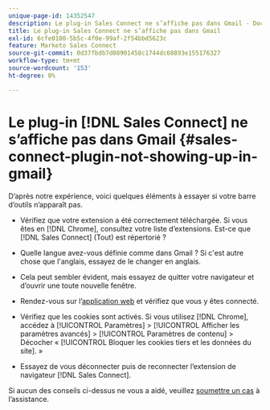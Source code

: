 ```yaml
---
unique-page-id: 14352547
description: Le plug-in Sales Connect ne s’affiche pas dans Gmail - Documents Marketo - Documentation du produit
title: Le plug-in Sales Connect ne s’affiche pas dans Gmail
exl-id: 6cfe0100-5b5c-4f0e-99af-2f54bbd5623c
feature: Marketo Sales Connect
source-git-commit: 0d37fbdb7d08901458c1744dc68893e155176327
workflow-type: tm+mt
source-wordcount: '153'
ht-degree: 0%

---
```


# Le plug-in [!DNL Sales Connect] ne s’affiche pas dans Gmail {#sales-connect-plugin-not-showing-up-in-gmail}

D’après notre expérience, voici quelques éléments à essayer si votre barre d’outils n’apparaît pas.

- Vérifiez que votre extension a été correctement téléchargée. Si vous êtes en [!DNL Chrome], consultez votre liste d’extensions. Est-ce que [!DNL Sales Connect] (Tout) est répertorié ?

- Quelle langue avez-vous définie comme dans Gmail ? Si c&#39;est autre chose que l&#39;anglais, essayez de le changer en anglais.

- Cela peut sembler évident, mais essayez de quitter votre navigateur et d’ouvrir une toute nouvelle fenêtre.

- Rendez-vous sur l’[application web](https://toutapp.com/login) et vérifiez que vous y êtes connecté.

- Vérifiez que les cookies sont activés. Si vous utilisez [!DNL Chrome], accédez à [!UICONTROL Paramètres] > [!UICONTROL Afficher les paramètres avancés] > [!UICONTROL Paramètres de contenu] > Décocher « [!UICONTROL Bloquer les cookies tiers et les données du site]. »

- Essayez de vous déconnecter puis de reconnecter l’extension de navigateur [!DNL Sales Connect].

Si aucun des conseils ci-dessus ne vous a aidé, veuillez [soumettre un cas](https://nation.marketo.com/community/support_solutions) à l’assistance.
